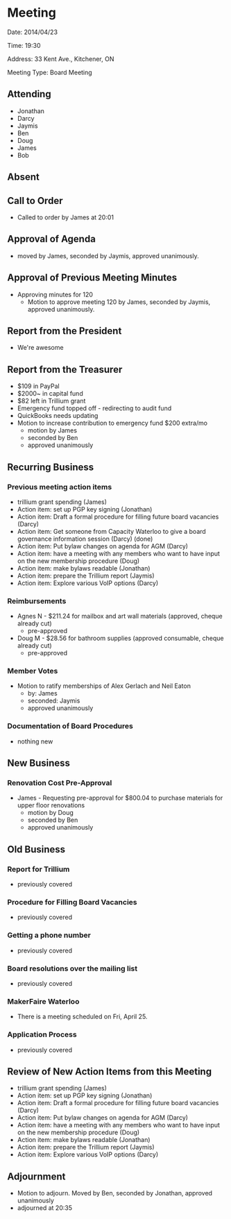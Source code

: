 # Meeting

Date: 2014/04/23

Time: 19:30

Address: 33 Kent Ave., Kitchener, ON

Meeting Type: Board Meeting

## Attending

* Jonathan
* Darcy
* Jaymis
* Ben
* Doug
* James
* Bob

## Absent


## Call to Order

* Called to order by James at 20:01

## Approval of Agenda

* moved by James, seconded by Jaymis, approved unanimously.

## Approval of Previous Meeting Minutes

* Approving minutes for 120
    * Motion to approve meeting 120 by James, seconded by Jaymis, approved unanimously.

## Report from the President

* We're awesome

## Report from the Treasurer

* $109 in PayPal
* $2000~ in capital fund
* $82 left in Trillium grant
* Emergency fund topped off - redirecting to audit fund
* QuickBooks needs updating
* Motion to increase contribution to emergency fund $200 extra/mo
    * motion by James
    * seconded by Ben
    * approved unanimously

## Recurring Business

### Previous meeting action items

* trillium grant spending (James)
* Action item: set up PGP key signing (Jonathan)
* Action item: Draft a formal procedure for filling future board vacancies (Darcy)
* Action item: Get someone from Capacity Waterloo to give a board governance information session (Darcy) (done)
* Action item: Put bylaw changes on agenda for AGM (Darcy)
* Action item: have a meeting with any members who want to have input on the new membership procedure (Doug)
* Action item: make bylaws readable (Jonathan)
* Action item: prepare the Trillium report (Jaymis)
* Action item: Explore various VoIP options (Darcy)

### Reimbursements

* Agnes N - $211.24 for mailbox and art wall materials (approved, cheque already cut)
    * pre-approved
* Doug M - $28.56 for bathroom supplies (approved consumable, cheque already cut)
    * pre-approved

### Member Votes

* Motion to ratify memberships of Alex Gerlach and Neil Eaton
    * by: James
    * seconded: Jaymis
    * approved unanimously

### Documentation of Board Procedures

* nothing new

## New Business

### Renovation Cost Pre-Approval

* James - Requesting pre-approval for $800.04 to purchase materials for upper floor renovations
    * motion by Doug
    * seconded by Ben
    * approved unanimously

## Old Business

### Report for Trillium

* previously covered

### Procedure for Filling Board Vacancies

* previously covered

### Getting a phone number

* previously covered

### Board resolutions over the mailing list

* previously covered

### MakerFaire Waterloo

* There is a meeting scheduled on Fri, April 25.

### Application Process

* previously covered

## Review of New Action Items from this Meeting

* trillium grant spending (James)
* Action item: set up PGP key signing (Jonathan)
* Action item: Draft a formal procedure for filling future board vacancies (Darcy)
* Action item: Put bylaw changes on agenda for AGM (Darcy)
* Action item: have a meeting with any members who want to have input on the new membership procedure (Doug)
* Action item: make bylaws readable (Jonathan)
* Action item: prepare the Trillium report (Jaymis)
* Action item: Explore various VoIP options (Darcy)

## Adjournment

* Motion to adjourn. Moved by Ben, seconded by Jonathan, approved unanimously
* adjourned at 20:35
